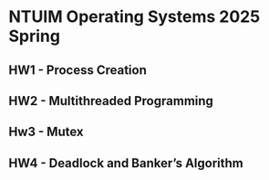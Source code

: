 # NTUIM Operating Systems 2025 Spring
## HW1 - Process Creation
## HW2 - Multithreaded Programming
## Hw3 - Mutex
## HW4 - Deadlock and Banker’s Algorithm
